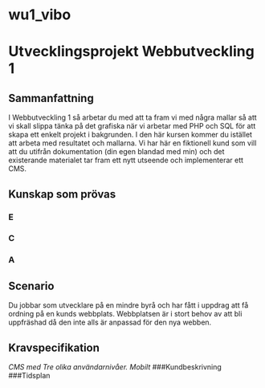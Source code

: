 # wu1_vibo
# Utvecklingsprojekt Webbutveckling 1

## Sammanfattning
I Webbutveckling 1 så arbetar du med att ta fram
vi med några mallar så att vi skall slippa tänka på det grafiska när vi arbetar med PHP och SQL för att skapa ett enkelt projekt i bakgrunden. I den här kursen kommer du istället att arbeta med resultatet och mallarna. Vi har här en fiktionell kund som vill att du utifrån dokumentation (din egen blandad med min) och det existerande materialet tar fram ett nytt utseende och implementerar ett CMS.

## Kunskap som prövas
### E
### C
### A

## Scenario
Du jobbar som utvecklare på en mindre byrå och har fått i uppdrag att få ordning på en kunds webbplats. Webbplatsen är i stort behov av att bli uppfräshad då den inte alls är anpassad för den nya webben.

## Kravspecifikation
*CMS med Tre olika användarnivåer.*
*Mobilt*
###Kundbeskrivning
###Tidsplan
###
